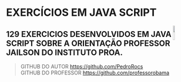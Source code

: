 # EXERCÍCIOS EM JAVA SCRIPT
<img src="https://cdn.jsdelivr.net/gh/devicons/devicon/icons/javascript/javascript-original.svg" width=10% align="right">

## 129 EXERCICIOS DESENVOLVIDOS EM JAVA SCRIPT SOBRE A ORIENTAÇÃO  PROFESSOR JAILSON DO INSTITUTO PROA.

>GITHUB DO AUTOR https://github.com/PedroRocs<br>
>GITHUB DO PROFESSOR https://github.com/professorobama
